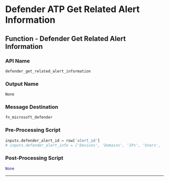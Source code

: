 <!--
    DO NOT MANUALLY EDIT THIS FILE
    THIS FILE IS AUTOMATICALLY GENERATED WITH resilient-circuits codegen
-->

# Defender ATP Get Related Alert Information

## Function - Defender Get Related Alert Information

### API Name
`defender_get_related_alert_information`

### Output Name
`None`

### Message Destination
`fn_microsoft_defender`

### Pre-Processing Script
```python
inputs.defender_alert_id = row['alert_id']
# inputs.defender_alert_info = ['Devices', 'Domains', 'IPs', 'Users', 'Files']
```

### Post-Processing Script
```python
None
```

---

